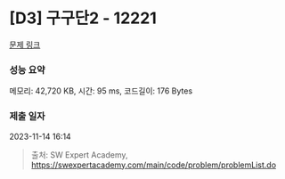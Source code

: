 # [D3] 구구단2 - 12221 

[문제 링크](https://swexpertacademy.com/main/code/problem/problemDetail.do?contestProbId=AXpz3dravpQDFATi) 

### 성능 요약

메모리: 42,720 KB, 시간: 95 ms, 코드길이: 176 Bytes

### 제출 일자

2023-11-14 16:14



> 출처: SW Expert Academy, https://swexpertacademy.com/main/code/problem/problemList.do